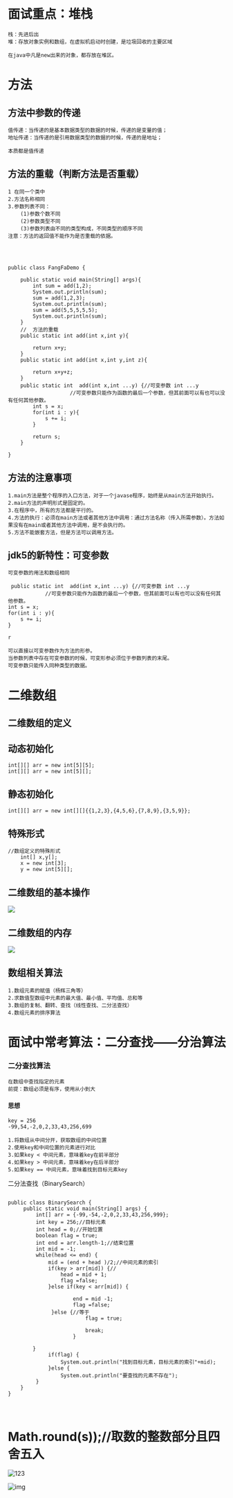 # 面试重点：堆栈
    栈：先进后出
    堆：存放对象实例和数组，在虚拟机启动时创建，是垃圾回收的主要区域
    
    在java中凡是new出来的对象，都存放在堆区。

# 方法
## 方法中参数的传递

    值传递：当传递的是基本数据类型的数据的时候，传递的是变量的值；
    地址传递：当传递的是引用数据类型的数据的时候，传递的是地址；
    
    本质都是值传递

## 方法的重载（判断方法是否重载）
    1 在同一个类中
    2.方法名称相同
    3.参数列表不同：
        (1)参数个数不同
        (2)参数类型不同
        (3)参数列表由不同的类型构成，不同类型的顺序不同
    注意：方法的返回值不能作为是否重载的依据。


​    
```

public class FangFaDemo {

	public static void main(String[] args){
		int sum = add(1,2);
		System.out.println(sum);
		sum = add(1,2,3);
		System.out.println(sum);
		sum = add(5,5,5,5,5);
		System.out.println(sum);
	}
	//	方法的重载
	public static int add(int x,int y){
		
		return x+y;
	}
	public static int add(int x,int y,int z){
		
		return x+y+z;
	}
	public static int  add(int x,int ...y) {//可变参数 int ...y
					//可变参数只能作为函数的最后一个参数，但其前面可以有也可以没有任何其他参数。
		int s = x;
		for(int i : y){
			s += i;
		}
		
		return s;
	}

}

```

## 方法的注意事项
    1.main方法是整个程序的入口方法，对于一个javase程序，始终是从main方法开始执行。
    2.main方法的声明形式是固定的。
    3.在程序中，所有的方法都是平行的。
    4.方法的执行：必须在main方法或者其他方法中调用：通过方法名称（传入所需参数）。方法如果没有在main或者其他方法中调用，是不会执行的。
    5.方法不能嵌套方法，但是方法可以调用方法。

## jdk5的新特性：可变参数
    可变参数的用法和数组相同

```
 public static int  add(int x,int ...y) {//可变参数 int ...y
			//可变参数只能作为函数的最后一个参数，但其前面可以有也可以没有任何其他参数。
int s = x;
for(int i : y){
	s += i;
}

r
```


    可以直接以可变参数作为方法的形参。
    当参数列表中存在可变参数的时候，可变形参必须位于参数列表的末尾。
    可变参数只能传入同种类型的数据。

# 二维数组
## 二维数组的定义

## 动态初始化

```
int[][] arr = new int[5][5];
int[][] arr = new int[5][];
```
## 静态初始化

```
int[][] arr = new int[][]{{1,2,3},{4,5,6},{7,8,9},{3,5,9}};
```

## 特殊形式

```
//数组定义的特殊形式
    int[] x,y[];
    x = new int[3];
    y = new int[5][];
```
## 二维数组的基本操作

![](assets/二维数组1.png)

## 二维数组的内存
![](assets/二维数组2.png)

## 数组相关算法
    1.数组元素的赋值（杨辉三角等）
    2.求数值型数组中元素的最大值、最小值、平均值、总和等
    3.数组的复制、翻转、查找（线性查找、二分法查找）
    4.数组元素的排序算法


# 面试中常考算法：二分查找——分治算法    
### 二分查找算法
    在数组中查找指定的元素
    前提：数组必须是有序，使用从小到大

#### 思想
    key = 256
    -99,54,-2,0,2,33,43,256,699
    
    1.将数组从中间分开，获取数组的中间位置
    2.使用key和中间位置的元素进行对比
    3.如果key < 中间元素，意味着key在前半部分
    4.如果key > 中间元素，意味着key在后半部分
    5.如果key == 中间元素，意味着找到目标元素key

二分法查找（BinarySearch）
```

public class BinarySearch {
	 public static void main(String[] args) {
		 int[] arr = {-99,-54,-2,0,2,33,43,256,999};
		 int key = 256;//目标元素
		 int head = 0;//开始位置
		 boolean flag = true;
		 int end = arr.length-1;//结束位置
		 int mid = -1;
		 while(head <= end) {
			 mid = (end + head )/2;//中间元素的索引
			 if(key > arr[mid]) {//
				 head = mid + 1;
				 flag =false;
			 }else if(key < arr[mid]) {
			 
					 end = mid -1;
					 flag =false;
			  }else {//等于
						 flag = true;
						 
						 break;
					 }
		
		}
			 if(flag) {
				 System.out.println("找到目标元素，目标元素的索引"+mid);
			 }else {
				 System.out.println("要查找的元素不存在");
		 }
	}
}

```


​    
#  Math.round(s));//取数的整数部分且四舍五入



![123](assets/123.png)

![img](assets/20191103110544205.png) 